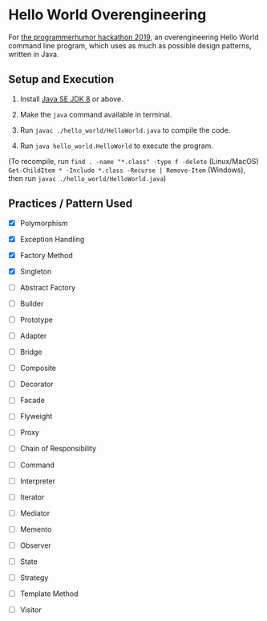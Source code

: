 # Hello World Overengineering

For [the programmerhumor hackathon 2019](https://www.programmerhumor.org/Hackathon), an overengineering Hello World command line program, which uses as much as possible design patterns, written in Java.

## Setup and Execution

1. Install [Java SE JDK 8](https://www.oracle.com/technetwork/java/javase/downloads/jdk8-downloads-2133151.html) or above.

2. Make the `java` command available in terminal.

3. Run `javac ./hello_world/HelloWorld.java` to compile the code.

4. Run `java hello_world.HelloWorld` to execute the program.

(To recompile, run `find . -name "*.class" -type f -delete` (Linux/MacOS) `Get-ChildItem * -Include *.class -Recurse | Remove-Item` (Windows), then run `javac ./hello_world/HelloWorld.java`)

## Practices / Pattern Used

- [X] Polymorphism
- [X] Exception Handling
- [X] Factory Method
- [X] Singleton

- [ ] Abstract Factory
- [ ] Builder
- [ ] Prototype
- [ ] Adapter
- [ ] Bridge
- [ ] Composite
- [ ] Decorator
- [ ] Facade
- [ ] Flyweight
- [ ] Proxy
- [ ] Chain of Responsibility
- [ ] Command
- [ ] Interpreter
- [ ] Iterator
- [ ] Mediator
- [ ] Memento
- [ ] Observer
- [ ] State
- [ ] Strategy
- [ ] Template Method
- [ ] Visitor
